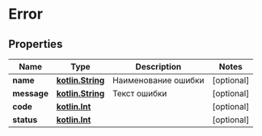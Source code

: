 # Error

## Properties
Name | Type | Description | Notes
------------ | ------------- | ------------- | -------------
**name** | [**kotlin.String**](.md) | Наименование ошибки |  [optional]
**message** | [**kotlin.String**](.md) | Текст ошибки |  [optional]
**code** | [**kotlin.Int**](.md) |  |  [optional]
**status** | [**kotlin.Int**](.md) |  |  [optional]
